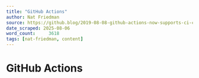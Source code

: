 ```yaml
---
title: "GitHub Actions"
author: Nat Friedman
source: https://github.blog/2019-08-08-github-actions-now-supports-ci-cd/
date_scraped: 2025-08-06
word_count:     3618
tags: [nat-friedman, content]
---
```


# GitHub Actions

